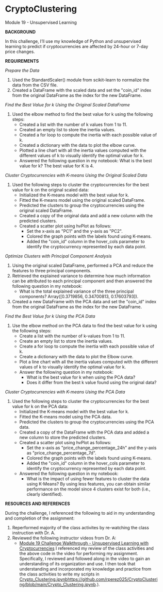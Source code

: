 # CryptoClustering
Module 19 - Unsupervised Learning

**BACKGROUND**

In this challenge, I’ll use my knowledge of Python and unsupervised learning to predict if cryptocurrencies are affected by 24-hour or 7-day price changes.

**REQUIREMENTS**

_Prepare the Data_

1. Used the StandardScaler() module from scikit-learn to normalize the data from the CSV file.
2. Created a DataFrame with the scaled data and set the "coin_id" index from the original DataFrame as the index for the new DataFrame.

_Find the Best Value for k Using the Original Scaled DataFrame_

1. Used the elbow method to find the best value for k using the following steps:
   - Created a list with the number of k values from 1 to 11.
   - Created an empty list to store the inertia values.
   - Created a for loop to compute the inertia with each possible value of k.
   - Created a dictionary with the data to plot the elbow curve.
   - Plotted a line chart with all the inertia values computed with the different values of k to visually identify the optimal value for k.
   - Answered the following question in my notebook: What is the best value for k? The best value for K is 4. 

_Cluster Cryptocurrencies with K-means Using the Original Scaled Data_

1. Used the following steps to cluster the cryptocurrencies for the best value for k on the original scaled data:
   - Initialized the K-means model with the best value for k.
   - Fitted the K-means model using the original scaled DataFrame.
   - Predicted the clusters to group the cryptocurrencies using the original scaled DataFrame.
   - Created a copy of the original data and add a new column with the predicted clusters.
   - Created a scatter plot using hvPlot as follows:
     * Set the x-axis as "PC1" and the y-axis as "PC2".
     * Colored the graph points with the labels found using K-means.
     * Added the "coin_id" column in the hover_cols parameter to identify the cryptocurrency represented by each data point.

_Optimize Clusters with Principal Component Analysis_

1. Using the original scaled DataFrame, performed a PCA and reduce the features to three principal components.
2. Retrieved the explained variance to determine how much information can be attributed to each principal component and then answered the following question in my notebook:
   * What is the total explained variance of the three principal components? Array([0.3719856, 0.34700813, 0.17603793]).
3. Created a new DataFrame with the PCA data and set the "coin_id" index from the original DataFrame as the index for the new DataFrame.

_Find the Best Value for k Using the PCA Data_

1. Use the elbow method on the PCA data to find the best value for k using the following steps:
   - Create a list with the number of k-values from 1 to 11.
   - Create an empty list to store the inertia values.
   - Create a for loop to compute the inertia with each possible value of k.
   - Create a dictionary with the data to plot the Elbow curve.
   - Plot a line chart with all the inertia values computed with the different values of k to visually identify the optimal value for k.
   - Answer the following question in my notebook:
     * What is the best value for k when using the PCA data?
     * Does it differ from the best k value found using the original data?

_Cluster Cryptocurrencies with K-means Using the PCA Data_

1. Used the following steps to cluster the cryptocurrencies for the best value for k on the PCA data:
   - Initialized the K-means model with the best value for k.
   - Fitted the K-means model using the PCA data.
   - Predicted the clusters to group the cryptocurrencies using the PCA data.
   - Created a copy of the DataFrame with the PCA data and added a new column to store the predicted clusters.
   - Created a scatter plot using hvPlot as follows:
     * Set the x-axis as "price_change_percentage_24h" and the y-axis as "price_change_percentage_7d".
     * Colored the graph points with the labels found using K-means.
     * Added the "coin_id" column in the hover_cols parameter to identify the cryptocurrency represented by each data point.
   - Answered the following question in my notebook:
     * What is the impact of using fewer features to cluster the data using K-Means? By using less features, you can obtain similar performance on the model since 4 clusters exist for both (i.e., clearly identified).

**RESOURCES AND REFERENCES**

During the challenge, I referenced the following to aid in my understanding and completion of the assignment:
1. Reperformed majority of the class activites by re-watching the class instruction with Dr. A.
2. Reviewed the following instructor videos from Dr. A:
   - [Module 19 Challenge Walkthrough - Unsupervised Learning with Cryptocurrencies](https://www.youtube.com/watch?v=LNzw3mIwx2A) I referenced my review of the class activities and the above code in the video for performing my assignment. Specifically, I reviewed and followed along in the video to gain an understanding of its organization and use. I then took that understanding and incorporated my knowledge and practice from the class activities to write my scripts in [Crypto_Clustering.ipynb](https://github.com/rperez025/CryptoClustering/blob/main/Crypto_Clustering.ipynb)https://github.com/rperez025/CryptoClustering/blob/main/Crypto_Clustering.ipynb.).
